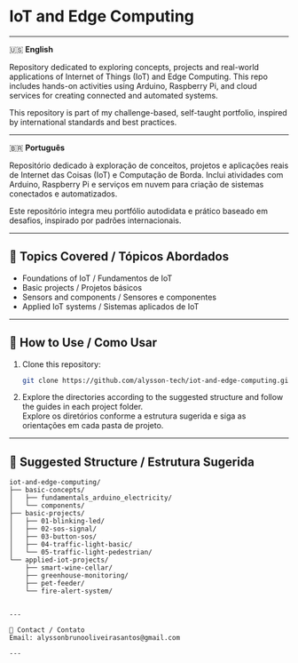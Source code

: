 # IoT and Edge Computing

---

🇺🇸 **English**

Repository dedicated to exploring concepts, projects and real-world applications of Internet of Things (IoT) and Edge Computing. This repo includes hands-on activities using Arduino, Raspberry Pi, and cloud services for creating connected and automated systems.

This repository is part of my challenge-based, self-taught portfolio, inspired by international standards and best practices.

---

🇧🇷 **Português**

Repositório dedicado à exploração de conceitos, projetos e aplicações reais de Internet das Coisas (IoT) e Computação de Borda. Inclui atividades com Arduino, Raspberry Pi e serviços em nuvem para criação de sistemas conectados e automatizados.

Este repositório integra meu portfólio autodidata e prático baseado em desafios, inspirado por padrões internacionais.

---

## 📝 Topics Covered / Tópicos Abordados

- Foundations of IoT / Fundamentos de IoT
- Basic projects / Projetos básicos
- Sensors and components / Sensores e componentes
- Applied IoT systems / Sistemas aplicados de IoT

---

## 🚀 How to Use / Como Usar

1. Clone this repository:
    ```bash
    git clone https://github.com/alysson-tech/iot-and-edge-computing.git
    ```
2. Explore the directories according to the suggested structure and follow the guides in each project folder.  
   Explore os diretórios conforme a estrutura sugerida e siga as orientações em cada pasta de projeto.

---

## 📁 Suggested Structure / Estrutura Sugerida

```plaintext
iot-and-edge-computing/
├── basic-concepts/
│   ├── fundamentals_arduino_electricity/
│   └── components/
├── basic-projects/
│   ├── 01-blinking-led/
│   ├── 02-sos-signal/
│   ├── 03-button-sos/
│   ├── 04-traffic-light-basic/
│   └── 05-traffic-light-pedestrian/
└── applied-iot-projects/
    ├── smart-wine-cellar/
    ├── greenhouse-monitoring/
    ├── pet-feeder/
    └── fire-alert-system/


---

📩 Contact / Contato
Email: alyssonbrunooliveirasantos@gmail.com

---
